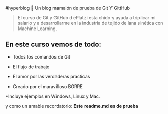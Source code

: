  #hyperblog  🐑 
Un blog mamalón de prueba de Git Y GittHub

>El curso de Git y GitHub d ePlatzi esta chido y ayuda a triplicar mi salario y a desarrollarme en la industria de tejido de lana sinética con Machine Learning.

## En este curso vemos de todo:
* Todos los comandos de Git 
* El flujo de trabajo
* El amor por las verdaderas practicas 

* Creado por el maravilloso BORRE

*Incluye ejemplos en Windows, Linux y Mac.

y como un amable recordatorio: **Este readme.md es de prueba**

